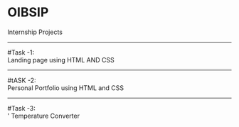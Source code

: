 # OIBSIP
Internship Projects

<hr>
#Task -1:<br>
Landing page using HTML AND CSS

<HR>
#tASK -2:<BR>
Personal Portfolio using HTML and CSS 
 
<hr>
#Task -3: <br>'
Temperature Converter
 

